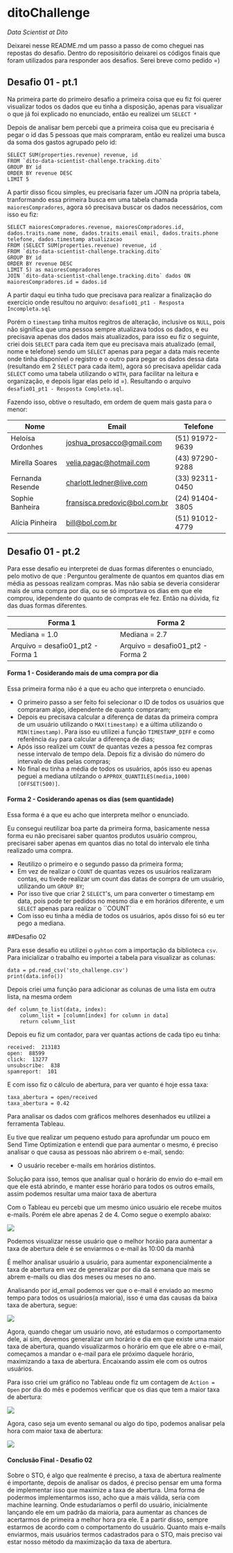 # ditoChallenge
<i>Data Scientist at Dito</i>

Deixarei nesse README.md um passo a passo de como cheguei nas repostas do desafio. Dentro do reposisitório deixarei os códigos finais que foram utilizados para responder aos desafios. Serei breve como pedido =)

## Desafio 01 - pt.1
Na primeira parte do primeiro desafio a primeira coisa que eu fiz foi querer visualizar todos os dados que eu tinha a disposição, apenas para visualizar o que já foi explicado no enunciado, então eu realizei um ``SELECT *``

Depois de analisar bem percebi que a primeira coisa que eu precisaria é pegar o id das 5 pessoas que mais compraram, então eu realizei uma busca da soma dos gastos agrupado pelo id:

```
SELECT SUM(properties.revenue) revenue, id
FROM `dito-data-scientist-challenge.tracking.dito`
GROUP BY id
ORDER BY revenue DESC
LIMIT 5
```
A partir disso ficou simples, eu precisaria fazer um JOIN na própria tabela, tranformando essa primeira busca em uma tabela chamada ``maioresCompradores``, agora só precisava buscar os dados necessários, com isso eu fiz:

```
SELECT maioresCompradores.revenue, maioresCompradores.id, dados.traits.name nome, dados.traits.email email, dados.traits.phone telefone, dados.timestamp atualizacao
FROM (SELECT SUM(properties.revenue) revenue, id
FROM `dito-data-scientist-challenge.tracking.dito`
GROUP BY id
ORDER BY revenue DESC
LIMIT 5) as maioresCompradores
JOIN `dito-data-scientist-challenge.tracking.dito` dados ON maioresCompradores.id = dados.id
```
A partir daqui eu tinha tudo que precisava para realizar a finalização do exercício onde resultou no arquivo: ``desafio01_pt1 - Resposta Incompleta.sql``

Porém o ``timestamp`` tinha muitos regitros de alteração, inclusive os ``NULL``, pois não significa que uma pessoa sempre atualizava todos os dados, e eu precisava apenas dos dados mais atualizados, para isso eu fiz o seguinte, criei dois ``SELECT`` para cada item que eu precisava mais atualizado (email, nome e telefone) sendo um ``SELECT`` apenas para pegar a data mais recente onde tinha disponível o registro e o outro para pegar os dados dessa data (resultando em 2 ``SELECT`` para cada item), agora só precisava apelidar cada ``SELECT`` como uma tabela utilizando o ``WITH``, para facilitar na leitura e organização, e depois ligar elas pelo id =). 
Resultando o arquivo ``desafio01_pt1 - Resposta Completa.sql``.

Fazendo isso, obtive o resultado, em ordem de quem mais gasta para o menor:

|Nome|Email|Telefone|
|----|-----|--------|
|Heloísa Ordonhes|joshua_prosacco@gmail.com|(51) 91972-9639|
|Mirella Soares|velia.pagac@hotmail.com|(43) 97290-9288|
|Fernanda Resende|charlott.ledner@live.com|(33) 92311-0450|
|Sophie Banheira|fransisca.predovic@bol.com.br|(24) 91404-3805|
|Alícia Pinheira|bill@bol.com.br|(51) 91012-4779|
## Desafio 01 - pt.2
Para esse desafio eu interpretei de duas formas diferentes o enunciado, pelo motivo de que : Perguntou geralmente de quantos em quantos dias em média as pessoas realizam compras. Mas não sabia se deveria considerar mais de uma compra por dia, ou se só importava os dias em que ele comprou, idependente do quanto de compras ele fez. Então na dúvida, fiz das duas formas diferentes.

|Forma 1|Forma 2|
|-------|-------|
|Mediana = 1.0|Mediana = 2.7
|Arquivo = desafio01_pt2 - Forma 1|Arquivo = desafio01_pt2 - Forma 2
#### Forma 1 - Cosiderando mais de uma compra por dia
Essa primeira forma não é a que eu acho que interpreta o enunciado.

- O primeiro passo a ser feito foi selecionar o ID de todos os usuários que compraram algo, idependente de quanto compraram;
- Depois eu precisava calcular a diferença de datas da primeira compra de um usuário utilizando o ``MAX(timestamp)`` e a última utilizando o ``MIN(timestamp)``. Para isso eu utilizei a função ``TIMESTAMP_DIFF`` e como referência ``day`` para calcular a diferença de dias;
- Após isso realizei um ``COUNT`` de quantas vezes a pessoa fez compras nesse intervalo de tempo dela. Depois fiz a divisão do número do intervalo de dias pelas compras;
- No final eu tinha a média de todos os usuários, após isso eu apenas peguei a mediana utilzando o ``APPROX_QUANTILES(media,1000)[OFFSET(500)]``.

#### Forma 2 - Cosiderando apenas os dias (sem quantidade)

Essa forma é a que eu acho que interpreta melhor o enunciado.

Eu consegui reutilizar boa parte da primeira forma, basicamente nessa forma eu não precisarei saber quantos produtos  usuário comprou, precisarei saber apenas em quantos dias no total do intervalo ele tinha realizado uma compra.

- Reutilizo o primeiro e o segundo passo da primeira forma;
- Em vez de realizar o ```COUNT``` de quantas vezes os usuários realizaram contas, eu tivede realizar um count das datas de compra de um usuário, utilizando um ``GROUP BY``;
- Por isso tive que criar 2 ``SELECT``'s, um para converter o timestamp em data, pois pode ter pedidos no mesmo dia e em horários diferente, e um ``SELECT`` apenas para realizar o ``COUNT`
- Com isso eu tinha a média de todos os usuários, após disso foi só eu ter pego a mediana.

##Desafio 02 

Para esse desafio eu utilizei o ``pyhton`` com a importação da biblioteca ``csv``.
Para inicializar o trabalho eu importei a tabela para visualizar as colunas:
```
data = pd.read_csv('sto_challenge.csv')
print(data.info())
```
Depois criei uma função para adicionar as colunas de uma lista em outra lista, na mesma ordem

```
def column_to_list(data, index):
    column_list = [column[index] for column in data]
    return column_list
```
Depois eu fiz um contador, para ver quantas actions de cada tipo eu tinha:
 
```
received:  213183
open:  88599
click:  13277
unsubscribe:  838
spamreport:  101
```
 
 E com isso fiz o cálculo de abertura, para ver quanto é hoje essa taxa:
```
taxa_abertura = open/received
taxa_abertura = 0.42
```
Para analisar os dados com gráficos melhores desenhados eu utilizei a ferramenta Tableau.

Eu tive que realizar um pequeno estudo para aprofundar um pouco em Send Time Optimization e entendi que para aumentar o mesmo, 
é preciso analisar o que causa as pessoas não abrirem o e-mail, sendo:

- O usuário receber e-mails em horários distintos.

Solução para isso, temos que analisar qual o horário do envio do e-mail em que ele está abrindo, e manter esse horário para todos os outros
emails, assim podemos resultar uma maior taxa de abertura

Com o Tableau eu percebi que um mesmo único usuário ele recebe muitos e-mails.
Porém ele abre apenas 2 de 4. Como segue o exemplo abaixo:

![](./Imagens/usuárioExemplo.PNG)

Podemos visualizar nesse usuário que o melhor horáio para aumentar a taxa de abertura dele é se
enviarmos o e-mail às 10:00 da manhã

É melhor analisar usuário a usuário, para aumentar exponencialmente a taxa de abertura em vez de
generalizar por dia da semana que mais se abrem e-mails ou dias dos meses ou meses no ano.

Analisando por id_email podemos ver que o e-mail é enviado ao mesmo tempo para todos os usuários(a maioria),
isso é uma das causas da baixa taxa de abertura, segue:

![](./Imagens/emailExemplo.PNG)

Agora, quando chegar um usuário novo, até estudarmos o comportamento dele, aí sim, devemos generalizar um horário e dia em que existe uma maior taxa de abertura,
quando visualizarmos o horário em que ele abre o e-mail, começamos a mandar o e-mail para ele
próximo daquele horário, maximizando a taxa de abertura. Encaixando assim ele com os outros 
usuários.

Para isso criei um gráfico no Tableau onde fiz um contagem de ``Action = Open`` por dia do mês e podemos
verificar que os dias que tem a maior taxa de abertura:

![](./Imagens/diasMaiorTaxa.PNG)

Agora, caso seja um evento semanal ou algo do tipo, podemos analisar pela hora com maior taxa
de abertura:

![](./Imagens/horasMaiorTaxa.PNG)

#### Conclusão Final - Desafio 02

Sobre o STO, é algo que realmente é preciso, a taxa de abertura realmente é importante, depois de analisar os dados,
é preciso pensar em uma forma de implementar isso que maximize a taxa de abertura. Uma forma de podermos implementarmos isso, acho que a mais válida, seria com machine learning.
Onde estudaríamos o perfil do usuário, inicialmente lançando ele em um padrão da maioria, para aumentar as chances de acertarmos 
de primeira a melhor hora pra ele. E a partir disso, sempre estarmos de acordo com o comportamento do usuário.
Quanto mais e-mails enviarmos, mais usuários termos cadastrados para o STO, mais preciso vai estar nosso método
da maximização da taxa de abertura.
